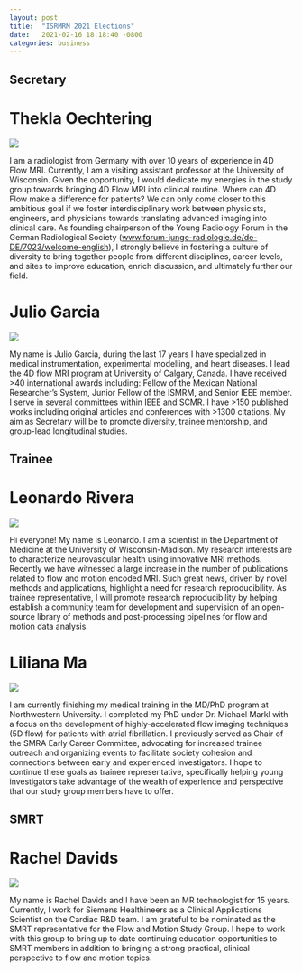 ```yaml
---
layout: post
title:  "ISRMRM 2021 Elections"
date:   2021-02-16 18:18:40 -0800
categories: business 
---
```



## Secretary
# Thekla Oechtering
<img src="/images/election2021/TheklaOechtering.jpg">

I am a radiologist from Germany with over 10 years of experience in 4D Flow MRI. Currently, I am a visiting assistant professor at the University of Wisconsin. Given the opportunity, I would dedicate my energies in the study group towards bringing 4D Flow MRI into clinical routine. Where can 4D Flow make a difference for patients? We can only come closer to this ambitious goal if we foster interdisciplinary work between physicists, engineers, and physicians towards translating advanced imaging into clinical care. As founding chairperson of the Young Radiology Forum in the German Radiological Society (www.forum-junge-radiologie.de/de-DE/7023/welcome-english), I strongly believe in fostering a culture of diversity to bring together people from different disciplines, career levels, and sites to improve education, enrich discussion, and ultimately further our field.

# Julio Garcia
<img src="/images/election2021/JulioGarcia.jpg">

My name is Julio Garcia, during the last 17 years I have specialized in medical instrumentation, experimental modelling, and heart diseases. I lead the 4D flow MRI program at University of Calgary, Canada. I have received >40 international awards including: Fellow of the Mexican National Researcher’s System, Junior Fellow of the ISMRM, and Senior IEEE member. I serve in several committees within IEEE and SCMR. I have >150 published works including original articles and conferences with >1300 citations. My aim as Secretary will be to promote diversity, trainee mentorship, and group-lead longitudinal studies.

## Trainee 
# Leonardo Rivera
<img src="/images/election2021/LeonardoRivera.png">

Hi everyone! My name is Leonardo. I am a scientist in the Department of Medicine at the University of Wisconsin-Madison. My research interests are to characterize neurovascular health using innovative MRI methods. Recently we have witnessed a large increase in the number of publications related to flow and motion encoded MRI. Such great news, driven by novel methods and applications, highlight a need for research reproducibility.  As trainee representative, I will promote research reproducibility by helping establish a community team for development and supervision of an open-source library of methods and post-processing pipelines for flow and motion data analysis.

# Liliana Ma 
<img src="/images/election2021/LilianaMa.jpg">

I am currently finishing my medical training in the MD/PhD program at Northwestern University. I completed my PhD under Dr. Michael Markl with a focus on the development of highly-accelerated flow imaging techniques (5D flow) for patients with atrial fibrillation. I previously served as Chair of the SMRA Early Career Committee, advocating for increased trainee outreach and organizing events to facilitate society cohesion and connections between early and experienced investigators. I hope to continue these goals as trainee representative, specifically helping young investigators take advantage of the wealth of experience and perspective that our study group members have to offer.

## SMRT 
# Rachel Davids
<img src="/images/election2021/RachelDavids.jpg">

My name is Rachel Davids and I have been an MR technologist for 15 years. Currently, I work for Siemens Healthineers as a Clinical Applications Scientist on the Cardiac R&D team. I am grateful to be nominated as the SMRT representative for the Flow and Motion Study Group. I hope to work with this group to bring up to date continuing education opportunities to SMRT members in addition to bringing a strong practical, clinical perspective to flow and motion topics.

